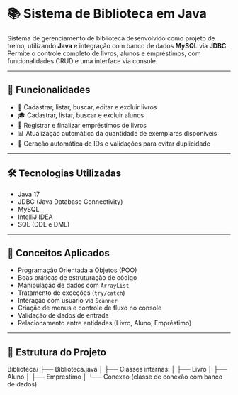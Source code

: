 # 📚 Sistema de Biblioteca em Java

Sistema de gerenciamento de biblioteca desenvolvido como projeto de treino, utilizando **Java** e integração com banco de dados **MySQL** via **JDBC**.  
Permite o controle completo de livros, alunos e empréstimos, com funcionalidades CRUD e uma interface via console.

---

## 🚀 Funcionalidades

- 📘 Cadastrar, listar, buscar, editar e excluir livros
- 🎓 Cadastrar, listar, buscar e excluir alunos
- 🔄 Registrar e finalizar empréstimos de livros
- 📊 Atualização automática da quantidade de exemplares disponíveis
- 🔐 Geração automática de IDs e validações para evitar duplicidade

---

## 🛠️ Tecnologias Utilizadas

- Java 17  
- JDBC (Java Database Connectivity)  
- MySQL  
- IntelliJ IDEA  
- SQL (DDL e DML)

---

## 🧠 Conceitos Aplicados

- Programação Orientada a Objetos (POO)
- Boas práticas de estruturação de código
- Manipulação de dados com `ArrayList`
- Tratamento de exceções (`try/catch`)
- Interação com usuário via `Scanner`
- Criação de menus e controle de fluxo no console
- Validação de dados de entrada
- Relacionamento entre entidades (Livro, Aluno, Empréstimo)

---

## 📁 Estrutura do Projeto
Biblioteca/
├── Biblioteca.java
│
├── Classes internas:
│   ├── Livro
│   ├── Aluno
│   ├── Emprestimo
│   └── Conexao (classe de conexão com banco de dados)
